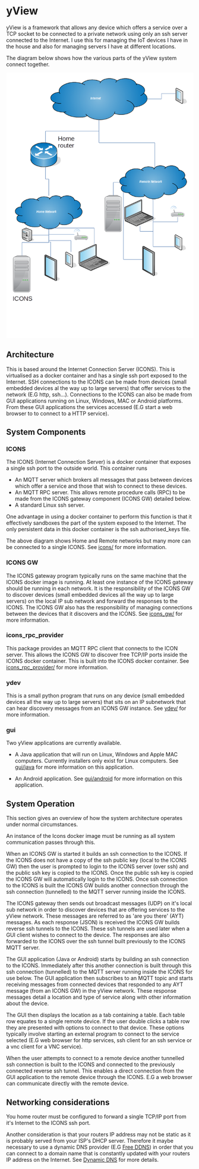# yView
yView is a framework that allows any device which offers a service over a TCP socket to be connected to a private network using only an ssh server connected to the Internet. I use this for managing the IoT devices I have in the house and also for managing servers I have at different locations.

The diagram below shows how the various parts of the yView system connect together.

![Overview](overview_diagram.png "yView Connected Network")

## Architecture
This is based around the Internet Connection Server (ICONS). This is virtualised as a docker container and has a single ssh port exposed to the Internet.
SSH connections to the ICONS can be made from devices (small embedded devices al the way up to large servers) that offer services to the network (E.G http, ssh...).
Connections to the ICONS can also be made from GUI applications running on Linux, Windows, MAC or Android platforms. From these GUI applications the services accessed (E.G start a web browser to to connect to a HTTP service).

## System Components

### ICONS
The ICONS (Internet Connection Server) is a docker container that exposes a single ssh port to the outside world. This container runs

- An MQTT server which brokers all messages that pass between devices which offer a service and those that wish to connect to these devices.
- An MQTT RPC server. This allows remote procedure calls (RPC) to be made from the ICONS gateway component (ICONS GW) detailed below.
- A standard Linux ssh server.

One advantage in using a docker container to perform this function is that it effectively sandboxes the part of the system exposed to the Internet. The only persistent data in this docker container is the ssh authorised_keys file.

The above diagram shows Home and Remote networks but many more can be connected to a single ICONS. See [icons/](icons/) for more information.

### ICONS GW
The ICONS gateway program typically runs on the same machine that the ICONS docker image is running. At least one instance of the ICONS gateway should be running in each network. It is the responsibility of the ICONS GW to discover devices (small embedded devices all the way up to large servers) on the local IP sub network and forward the responses to the ICONS. The ICONS GW also has the responsibility of managing connections between the devices that it discovers and the ICONS. See [icons_gw/](icons_gw/) for more information.

### icons_rpc_provider
This package provides an MQTT RPC client that connects to the ICON server. This allows the ICONS GW to discover free TCP/IP ports inside the ICONS docker container. This is built into the ICONS docker container.  See [icons_rpc_provider/](icons_rpc_provider/) for more information.

### ydev
This is a small python program that runs on any device (small embedded devices all the way up to large servers) that sits on an IP subnetwork that can hear discovery messages from an ICONS GW instance. See [ydev/](ydev/) for more information.

### gui
Two yView applications are currently available. 

- A Java application that will run on Linux, Windows and Apple MAC computers. Currently installers only exist for Linux computers. See [gui/java](gui/java) for more information on this application.

- An Android application. See [gui/android](gui/android) for more information on this application.

## System Operation
This section gives an overview of how the system architecture operates under normal circumstances.

An instance of the Icons docker image must be running as all system communication passes through this.

When an ICONS GW is started it builds an ssh connection to the ICONS. If the ICONS does not have a copy of the ssh public key (local to the ICONS GW) then the user is prompted to login to the ICONS server (over ssh) and the public ssh key is copied to the ICONS. Once the public ssh key is copied the ICONS GW will automatically login to the ICONS. Once ssh connection to the ICONS is built the ICONS GW builds another connection through the ssh connection (tunnelled) to the MQTT server running inside the ICONS.

The ICONS gateway then sends out broadcast messages (UDP) on it's local sub network in order to discover devices that are offering services to the yView network. These messages are referred to as 'are you there' (AYT) messages. As each response (JSON) is received the ICONS GW builds reverse ssh tunnels to the ICONS. These ssh tunnels are used later when a GUI client wishes to connect to the device. The responses are also forwarded to the ICONS over the ssh tunnel built previously to the ICONS MQTT server.

The GUI application (Java or Android) starts by building an ssh connection to the ICONS. Immediately after this  another connection is built through this ssh connection (tunnelled) to the MQTT server running inside the ICONS for use below. The GUI application then subscribes to an MQTT topic and starts receiving messages from connected devices that responded to any AYT message (from an ICONS GW) in the yView network. These response messages detail a location and type of service along with other information about the device.

The GUI then displays the location as a tab containing a table. Each table row equates to a single remote device. If the user double clicks a table row they are presented with options to connect to that device. These options typically involve starting an external program to connect to the service selected (E.G web browser for http services, ssh client for an ssh service or a vnc client for a VNC service). 

When the user attempts to connect to a remote device another tunnelled ssh connection is built to the ICONS and connected to the previously connected reverse ssh tunnel. This enables a direct connection from the GUI application to the remote device through the ICONS. E.G a web browser can communicate directly with the remote device.

## Networking considerations

You home router must be configured to forward a single TCP/IP port from it's Internet to the ICONS ssh port.

Another consideration is that your routers IP address may not be static as it is probably served from your ISP's DHCP server. Therefore it maybe necessary to use a dynamic DNS provider (E.G [Free DDNS](https://freedns.afraid.org/)) in order that you can connect to a domain name that is constantly updated with your routers IP address on the Internet. See [Dynamic DNS](https://en.wikipedia.org/wiki/Dynamic_DNS) for more details.

